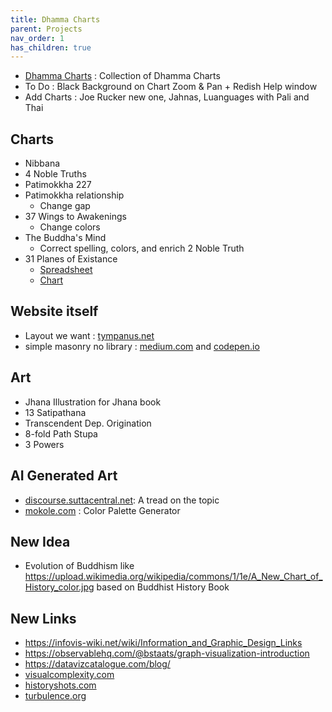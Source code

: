 ```yaml
---
title: Dhamma Charts
parent: Projects
nav_order: 1
has_children: true
---
```


  - [Dhamma Charts](http://www.dhammacharts.org) : Collection of Dhamma Charts
  - To Do : Black Background on Chart Zoom & Pan + Redish Help window
  - Add Charts : Joe Rucker new one, Jahnas, Luanguages with Pali and Thai

## Charts
  - Nibbana
  - 4 Noble Truths
  - Patimokkha 227
  - Patimokkha relationship
    - Change gap 
  - 37 Wings to Awakenings
    - Change colors
  - The Buddha's Mind
    - Correct spelling, colors, and enrich 2 Noble Truth
  - 31 Planes of Existance
    - [Spreadsheet](https://docs.google.com/spreadsheets/d/1Ol_zqnCYlKcm5olJX1-MFQKBx9NtAj-9Yg2i1uLMU9g/edit#gid=0)
    - [Chart](https://observablehq.com/d/7d76764d2f83a602)

## Website itself
  - Layout we want : [tympanus.net](https://tympanus.net/Development/GridLoadingEffects/index2.html)
  - simple masonry no library : [medium.com](https://medium.com/@andybarefoot/a-masonry-style-layout-using-css-grid-8c663d355ebb) and [codepen.io](https://codepen.io/andybarefoot/pen/QMeZda)
 
## Art
  - Jhana Illustration for Jhana book
  - 13 Satipathana
  - Transcendent Dep. Origination
  - 8-fold Path Stupa
  - 3 Powers

## AI Generated Art
  - [discourse.suttacentral.net](https://discourse.suttacentral.net/t/dhamma-art-by-ai-wow/26541/28): A tread on the topic
  - [mokole.com](https://mokole.com/palette.html) : Color Palette Generator

## New Idea

- Evolution of Buddhism like https://upload.wikimedia.org/wikipedia/commons/1/1e/A_New_Chart_of_History_color.jpg based on Buddhist History Book

## New Links

- <https://infovis-wiki.net/wiki/Information_and_Graphic_Design_Links>
- <https://observablehq.com/@bstaats/graph-visualization-introduction>
- <https://datavizcatalogue.com/blog/>
- [visualcomplexity.com](http://www.visualcomplexity.com/vc/links.cfm)
- [historyshots.com](https://historyshots.com/) 
- [turbulence.org](https://www.turbulence.org/Works/song/gallery/gallery.html)
